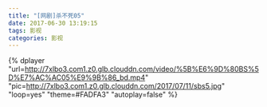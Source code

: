 ```yaml
---
title: "[网剧]杀不死05"
date: 2017-06-30 13:19:15
tags: 影视
categories: 影视
---
```


<!-- more -->  
  
{% dplayer "url=http://7xlbo3.com1.z0.glb.clouddn.com/video/%5B%E6%9D%80BS%5D%E7%AC%AC05%E9%9B%86_bd.mp4" "pic=http://7xlbo3.com1.z0.glb.clouddn.com/2017/07/11/sbs5.jpg" "loop=yes" "theme=#FADFA3" "autoplay=false"  %}  
